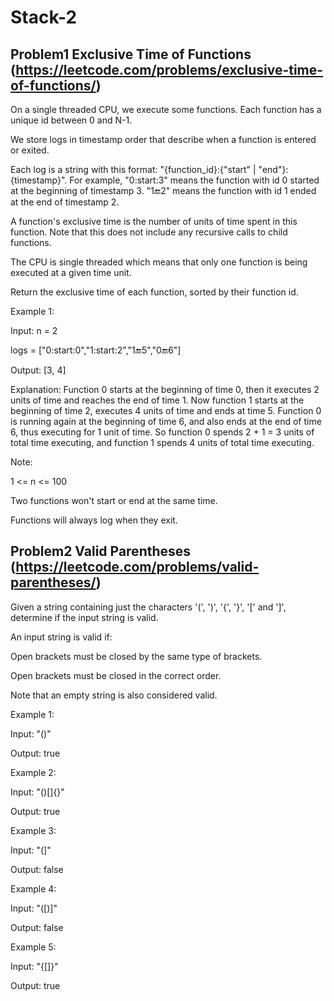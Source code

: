 # Stack-2

## Problem1 Exclusive Time of Functions (https://leetcode.com/problems/exclusive-time-of-functions/)

On a single threaded CPU, we execute some functions.  Each function has a unique id between 0 and N-1.

We store logs in timestamp order that describe when a function is entered or exited.

Each log is a string with this format: "{function_id}:{"start" | "end"}:{timestamp}".  For example, "0:start:3" means the function with id 0 started at the beginning of timestamp 3.  "1:end:2" means the function with id 1 ended at the end of timestamp 2.

A function's exclusive time is the number of units of time spent in this function.  Note that this does not include any recursive calls to child functions.

The CPU is single threaded which means that only one function is being executed at a given time unit.

Return the exclusive time of each function, sorted by their function id.

Example 1:

Input: n = 2

logs = ["0:start:0","1:start:2","1:end:5","0:end:6"]

Output: [3, 4]

Explanation:
Function 0 starts at the beginning of time 0, then it executes 2 units of time and reaches the end of time 1.
Now function 1 starts at the beginning of time 2, executes 4 units of time and ends at time 5.
Function 0 is running again at the beginning of time 6, and also ends at the end of time 6, thus executing for 1 unit of time. 
So function 0 spends 2 + 1 = 3 units of total time executing, and function 1 spends 4 units of total time executing.
 
Note:

1 <= n <= 100

Two functions won't start or end at the same time.

Functions will always log when they exit.

## Problem2 Valid Parentheses (https://leetcode.com/problems/valid-parentheses/)

Given a string containing just the characters '(', ')', '{', '}', '[' and ']', determine if the input string is valid.

An input string is valid if:

Open brackets must be closed by the same type of brackets.

Open brackets must be closed in the correct order.

Note that an empty string is also considered valid.

Example 1:

Input: "()"

Output: true

Example 2:

Input: "()[]{}"

Output: true

Example 3:

Input: "(]"

Output: false

Example 4:

Input: "([)]"

Output: false

Example 5:

Input: "{[]}"

Output: true
